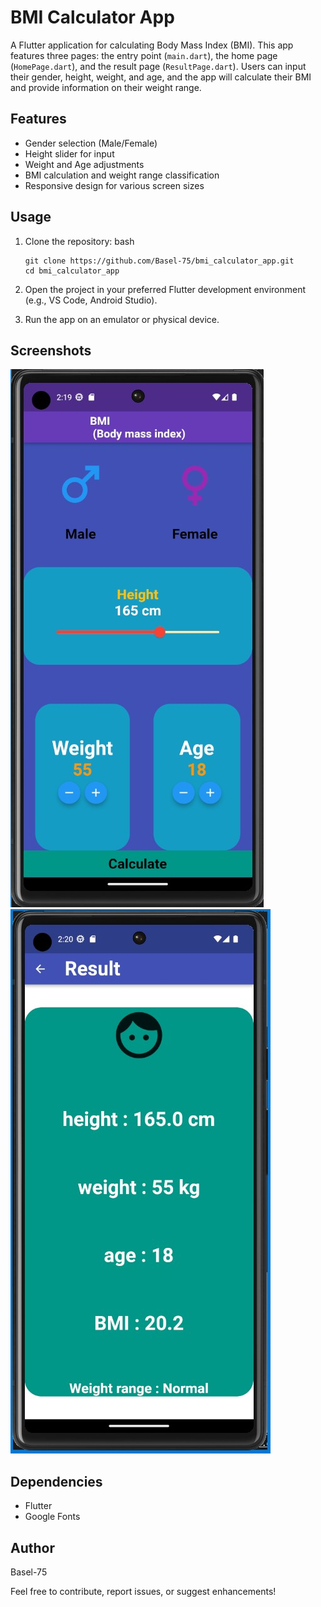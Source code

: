 # BMI Calculator App

A Flutter application for calculating Body Mass Index (BMI). This app features three pages: the entry point (`main.dart`), the home page (`HomePage.dart`), and the result page (`ResultPage.dart`). Users can input their gender, height, weight, and age, and the app will calculate their BMI and provide information on their weight range.

## Features

- Gender selection (Male/Female)
- Height slider for input
- Weight and Age adjustments
- BMI calculation and weight range classification
- Responsive design for various screen sizes

## Usage

1. Clone the repository:
bash
    ```
    git clone https://github.com/Basel-75/bmi_calculator_app.git
    cd bmi_calculator_app
    ```

2. Open the project in your preferred Flutter development environment (e.g., VS Code, Android Studio).

3. Run the app on an emulator or physical device.

## Screenshots

![Homepage](/assets/images/Homepage.jpg)
![Result](/assets/images/Result.jpg)

## Dependencies

- Flutter
- Google Fonts

## Author

Basel-75

Feel free to contribute, report issues, or suggest enhancements!
